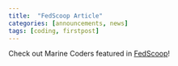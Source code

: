 ```yaml
---
title:  "FedScoop Article"
categories: [announcements, news]
tags: [coding, firstpost]
---
```


Check out Marine Coders featured in [FedScoop](https://www.fedscoop.com/marine-coders-software-development/)!
